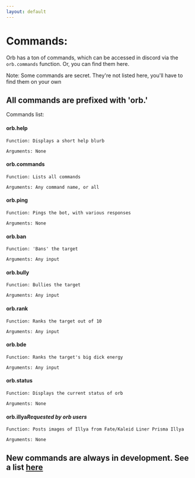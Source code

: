 ```yaml
---
layout: default
---
```


# Commands:
Orb has a ton of commands, which can be accessed in discord via the `orb.commands` function. Or, you can find them here.

Note: Some commands are secret. They're not listed here, you'll have to find them on your own

## All commands are prefixed with 'orb.'
Commands list:

#### orb.**help**

`Function: Displays a short help blurb`

`Arguments: None`

#### orb.**commands**

`Function: Lists all commands`

`Arguments: Any command name, or all`

#### orb.**ping**

`Function: Pings the bot, with various responses`

`Arguments: None`

#### orb.**ban**

`Function: 'Bans' the target`

`Arguments: Any input`

#### orb.**bully**

`Function: Bullies the target`

`Arguments: Any input`

#### orb.**rank**

`Function: Ranks the target out of 10`

`Arguments: Any input`

#### orb.**bde**

`Function: Ranks the target's big dick energy`

`Arguments: Any input`

#### orb.**status**

`Function: Displays the current status of orb`

`Arguments: None`

#### orb.**illya***Requested by orb users*

`Function: Posts images of Illya from Fate/Kaleid Liner Prisma Illya`

`Arguments: None`

## New commands are always in development. See a list [here](comingsoon.md)